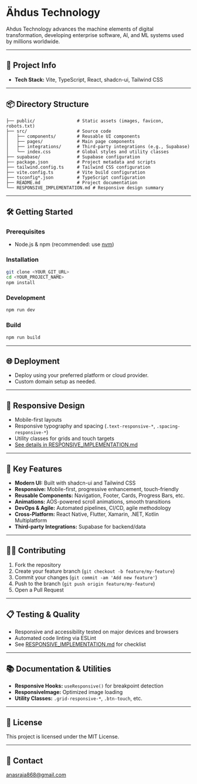 # Ähdus Technology

Ahdus Technology advances the machine elements of digital transformation, developing enterprise software, AI, and ML systems used by millions worldwide.

---

## 🚀 Project Info

- **Tech Stack:** Vite, TypeScript, React, shadcn-ui, Tailwind CSS

---

## 📦 Directory Structure

```
├── public/                # Static assets (images, favicon, robots.txt)
├── src/                   # Source code
│   ├── components/        # Reusable UI components
│   ├── pages/             # Main page components
│   ├── integrations/      # Third-party integrations (e.g., Supabase)
│   └── index.css          # Global styles and utility classes
├── supabase/              # Supabase configuration
├── package.json           # Project metadata and scripts
├── tailwind.config.ts     # Tailwind CSS configuration
├── vite.config.ts         # Vite build configuration
├── tsconfig*.json         # TypeScript configuration
├── README.md              # Project documentation
└── RESPONSIVE_IMPLEMENTATION.md # Responsive design summary
```

---

## 🛠️ Getting Started

### Prerequisites

- Node.js & npm (recommended: use [nvm](https://github.com/nvm-sh/nvm#installing-and-updating))

### Installation

```sh
git clone <YOUR_GIT_URL>
cd <YOUR_PROJECT_NAME>
npm install
```

### Development

```sh
npm run dev
```

### Build

```sh
npm run build
```

---

## 🌐 Deployment

- Deploy using your preferred platform or cloud provider.
- Custom domain setup as needed.

---

## 📱 Responsive Design

- Mobile-first layouts
- Responsive typography and spacing (`.text-responsive-*`, `.spacing-responsive-*`)
- Utility classes for grids and touch targets
- [See details in RESPONSIVE_IMPLEMENTATION.md](RESPONSIVE_IMPLEMENTATION.md)

---

## 🧩 Key Features

- **Modern UI:** Built with shadcn-ui and Tailwind CSS
- **Responsive:** Mobile-first, progressive enhancement, touch-friendly
- **Reusable Components:** Navigation, Footer, Cards, Progress Bars, etc.
- **Animations:** AOS-powered scroll animations, smooth transitions
- **DevOps & Agile:** Automated pipelines, CI/CD, agile methodology
- **Cross-Platform:** React Native, Flutter, Xamarin, .NET, Kotlin Multiplatform
- **Third-party Integrations:** Supabase for backend/data

---

## 🧑‍💻 Contributing

1. Fork the repository
2. Create your feature branch (`git checkout -b feature/my-feature`)
3. Commit your changes (`git commit -am 'Add new feature'`)
4. Push to the branch (`git push origin feature/my-feature`)
5. Open a Pull Request

---

## 📋 Testing & Quality

- Responsive and accessibility tested on major devices and browsers
- Automated code linting via ESLint
- See [RESPONSIVE_IMPLEMENTATION.md](RESPONSIVE_IMPLEMENTATION.md) for checklist

---

## 📚 Documentation & Utilities

- **Responsive Hooks:** `useResponsive()` for breakpoint detection
- **ResponsiveImage:** Optimized image loading
- **Utility Classes:** `.grid-responsive-*`, `.btn-touch`, etc.

---

## 📄 License

This project is licensed under the MIT License.

---

## 💬 Contact

 anasraja868@gmail.com
